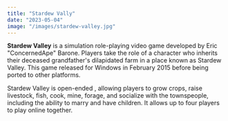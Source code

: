 ```yaml
---
title: "Stardew Vally"
date: "2023-05-04"
image: "/images/stardew-valley.jpg"
---
```


__Stardew Valley__ is a simulation role-playing video game developed by Eric "ConcernedApe" Barone.
Players take the role of a character who inherits their deceased grandfather's dilapidated farm in a place known as Stardew Valley. This game released for Windows in February 2015 before being ported to other platforms.

Stardew Valley is open-ended , allowing players to grow crops, raise livestock, fish, cook, mine, forage, and socialize with the townspeople, including the ability to marry and have children. It allows up to four players to play online together.
